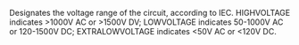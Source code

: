 ﻿Designates the voltage range of the circuit, according to IEC.  HIGHVOLTAGE indicates >1000V AC or >1500V DV; LOWVOLTAGE indicates 50-1000V AC or 120-1500V DC; EXTRALOWVOLTAGE indicates <50V AC or <120V DC.
